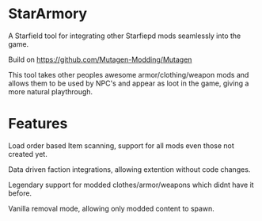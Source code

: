 # StarArmory
A Starfield tool for integrating other Starfiepd mods seamlessly into the game.

Build on https://github.com/Mutagen-Modding/Mutagen

This tool takes other peoples awesome armor/clothing/weapon mods and allows them to be used by NPC's and appear as loot in the game, giving a more natural playthrough.

# Features

Load order based Item scanning, support for all mods even those not created yet.

Data driven faction integrations, allowing extention without code changes.

Legendary support for modded clothes/armor/weapons which didnt have it before.

Vanilla removal mode, allowing only modded content to spawn.

